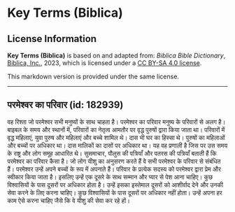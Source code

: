 # Key Terms (Biblica)

## License Information

**Key Terms (Biblica)** is based on and adapted from: _Biblica Bible Dictionary_, [Biblica, Inc.](https://www.biblica.com/), 2023, which is licensed under a [CC BY-SA 4.0 license](https://creativecommons.org/licenses/by-sa/4.0/legalcode.en).

This markdown version is provided under the same license.



--------------------------------

## परमेश्वर का परिवार (id: 182939)

वह रिश्ता जो परमेश्वर सभी मनुष्यों के साथ चाहता है। परमेश्वर का परिवार मनुष्य के परिवारों से अलग है। बाइबल के समय और स्थानों में, परिवारों का नेतृत्व आमतौर पर वृद्ध पुरुषों द्वारा किया जाता था। परिवारों में वृद्ध महिलाएं, युवा पुरुष और महिलाएं और बच्चे शामिल थे। दास भी घर का हिस्सा थे। पुरुषों का महिलाओं और बच्चों पर अधिकार था। दास मालिकों का दासों पर अधिकार था। यह वह प्रणाली है जिस पर उस समय के राष्ट्र और लोग समूह आधारित थे। सुसमाचार, पौलुस की पत्रियाँ और पतरस की पत्रियाँ बताती हैं कि परमेश्वर का परिवार कैसा है। जो लोग यीशु का अनुसरण करते हैं वे सभी परमेश्वर के परिवार से संबंधित हैं। परमेश्वर उन्हें अपने बच्चों के रूप में अपनाते हैं। परिवार के प्रत्येक सदस्य को परमेश्वर द्वारा प्रेम और स्वीकार किया जाता है। इसलिए उन्हें एक दूसरे के साथ सम्मान और प्यार से पेश आना चाहिए। कुछ विश्वासियों के पास दूसरों पर अधिकार होता है। उन्हें इसका इस्तेमाल दूसरों को आशीर्वाद देने और उनकी सेवा करने के लिए करना चाहिए। कुछ विश्वासियों के पास दूसरों पर अधिकार नहीं होता। उन्हें अपना हर काम ऐसे करना चाहिए जैसे कि वे यीशु की सेवा कर रहे हों।


